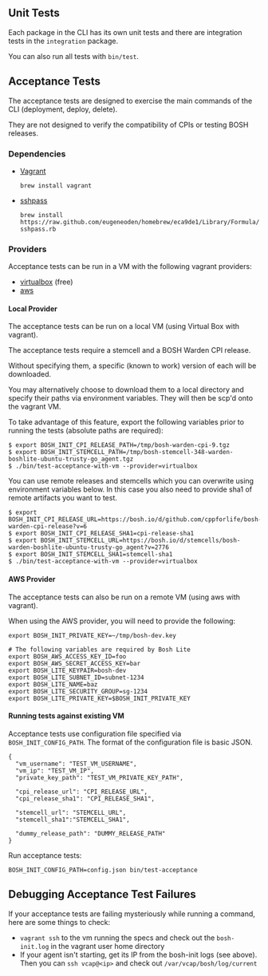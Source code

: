 ## Unit Tests

Each package in the CLI has its own unit tests and there are integration tests in the `integration` package.

You can also run all tests with `bin/test`.

## Acceptance Tests

The acceptance tests are designed to exercise the main commands of the CLI (deployment, deploy, delete).

They are not designed to verify the compatibility of CPIs or testing BOSH releases.

### Dependencies

- [Vagrant](https://www.vagrantup.com/)

    `brew install vagrant`

- [sshpass](http://linux.die.net/man/1/sshpass)

    `brew install https://raw.github.com/eugeneoden/homebrew/eca9de1/Library/Formula/sshpass.rb`

### Providers

Acceptance tests can be run in a VM with the following vagrant providers:

* [virtualbox](https://www.virtualbox.org/) (free)
* [aws](http://aws.amazon.com/)

#### Local Provider

The acceptance tests can be run on a local VM (using Virtual Box with vagrant).

The acceptance tests require a stemcell and a BOSH Warden CPI release.

Without specifying them, a specific (known to work) version of each will be downloaded.

You may alternatively choose to download them to a local directory and specify their paths via environment variables. They will then be scp'd onto the vagrant VM.

To take advantage of this feature, export the following variables prior to running the tests (absolute paths are required):

```
$ export BOSH_INIT_CPI_RELEASE_PATH=/tmp/bosh-warden-cpi-9.tgz
$ export BOSH_INIT_STEMCELL_PATH=/tmp/bosh-stemcell-348-warden-boshlite-ubuntu-trusty-go_agent.tgz
$ ./bin/test-acceptance-with-vm --provider=virtualbox
```

You can use remote releases and stemcells which you can overwrite using environment variables below. In this case you also need to provide sha1 of remote artifacts you want to test.

```
$ export BOSH_INIT_CPI_RELEASE_URL=https://bosh.io/d/github.com/cppforlife/bosh-warden-cpi-release?v=6
$ export BOSH_INIT_CPI_RELEASE_SHA1=cpi-release-sha1
$ export BOSH_INIT_STEMCELL_URL=https://bosh.io/d/stemcells/bosh-warden-boshlite-ubuntu-trusty-go_agent?v=2776
$ export BOSH_INIT_STEMCELL_SHA1=stemcell-sha1
$ ./bin/test-acceptance-with-vm --provider=virtualbox
```

#### AWS Provider

The acceptance tests can also be run on a remote VM (using aws with vagrant).

When using the AWS provider, you will need to provide the following:

```
export BOSH_INIT_PRIVATE_KEY=~/tmp/bosh-dev.key

# The following variables are required by Bosh Lite
export BOSH_AWS_ACCESS_KEY_ID=foo
export BOSH_AWS_SECRET_ACCESS_KEY=bar
export BOSH_LITE_KEYPAIR=bosh-dev
export BOSH_LITE_SUBNET_ID=subnet-1234
export BOSH_LITE_NAME=baz
export BOSH_LITE_SECURITY_GROUP=sg-1234
export BOSH_LITE_PRIVATE_KEY=$BOSH_INIT_PRIVATE_KEY
```

#### Running tests against existing VM

Acceptance tests use configuration file specified via `BOSH_INIT_CONFIG_PATH`. The format of the configuration file is basic JSON.

```
{
  "vm_username": "TEST_VM_USERNAME",
  "vm_ip": "TEST_VM_IP",
  "private_key_path": "TEST_VM_PRIVATE_KEY_PATH",

  "cpi_release_url": "CPI_RELEASE_URL",
  "cpi_release_sha1": "CPI_RELEASE_SHA1",

  "stemcell_url": "STEMCELL_URL",
  "stemcell_sha1":"STEMCELL_SHA1",

  "dummy_release_path": "DUMMY_RELEASE_PATH"
}
```

Run acceptance tests:

```
BOSH_INIT_CONFIG_PATH=config.json bin/test-acceptance
```

## Debugging Acceptance Test Failures

If your acceptance tests are failing mysteriously while running a command, here are some things to check:

 * `vagrant ssh` to the vm running the specs and check out the `bosh-init.log` in the vagrant user home directory
 * If your agent isn't starting, get its IP from the bosh-init logs (see above). Then you can `ssh vcap@<ip>` and check out `/var/vcap/bosh/log/current`
